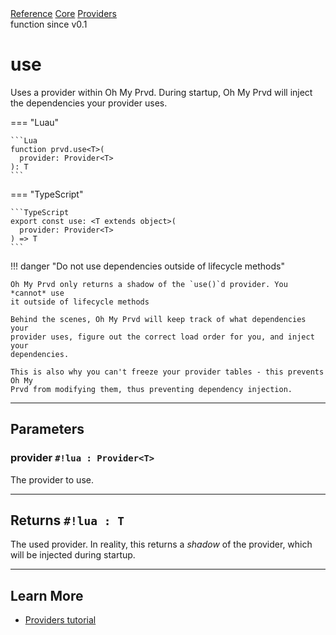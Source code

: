 <div class="ompdoc-api-breadcrumbs">
<a href="../../../">Reference</a>
<a href="../../">Core</a>
<a href="../">Providers</a>
</div>

<div class="ompdoc-api-tags">
<span>function</span>
<span>since v0.1</span>
</div>

# use

Uses a provider within Oh My Prvd. During startup, Oh My Prvd will inject the
dependencies your provider uses.

=== "Luau"

    ```Lua
    function prvd.use<T>(
      provider: Provider<T>
    ): T
    ```

=== "TypeScript"

    ```TypeScript
    export const use: <T extends object>(
      provider: Provider<T>
    ) => T
    ```

!!! danger "Do not use dependencies outside of lifecycle methods"

    Oh My Prvd only returns a shadow of the `use()`d provider. You *cannot* use
    it outside of lifecycle methods

    Behind the scenes, Oh My Prvd will keep track of what dependencies your
    provider uses, figure out the correct load order for you, and inject your
    dependencies.

    This is also why you can't freeze your provider tables - this prevents Oh My
    Prvd from modifying them, thus preventing dependency injection.

---

## Parameters

### provider `#!lua : Provider<T>`

The provider to use.

---

## Returns `#!lua : T`

The used provider. In reality, this returns a *shadow* of the provider, which
will be injected during startup.

---

## Learn More

- [Providers tutorial](../../../tutorials/fundamentals/providers.md)
